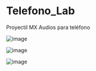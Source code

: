 # Telefono_Lab
 Proyectil MX Audios para teléfono

 ![image](https://github.com/ProyectilMx/Telefono_Lab/assets/40368863/eab0d30a-c9c1-4214-84df-4e897ab2f005)


![image](https://github.com/ProyectilMx/Telefono_Lab/assets/40368863/bbcf3664-f2f7-401f-acbe-9428270f7a6e)


![image](https://github.com/ProyectilMx/Telefono_Lab/assets/40368863/06c8cddc-98a8-4310-ad0d-329fb8fd7598)


